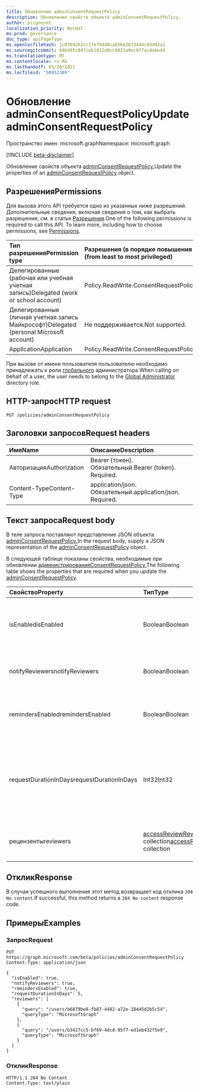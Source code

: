 ```yaml
---
title: Обновление adminConsentRequestPolicy
description: Обновление свойств объекта adminConsentRequestPolicy.
author: psignoret
localization_priority: Normal
ms.prod: governance
doc_type: apiPageType
ms.openlocfilehash: 1c0769262cc17e79448ca856e26334d4c03d92a1
ms.sourcegitcommit: 68b49fc847ceb1032a9cc9821a9ec0f7ac4abe44
ms.translationtype: MT
ms.contentlocale: ru-RU
ms.lasthandoff: 03/20/2021
ms.locfileid: "50952309"
---
```

# <a name="update-adminconsentrequestpolicy"></a><span data-ttu-id="4b054-103">Обновление adminConsentRequestPolicy</span><span class="sxs-lookup"><span data-stu-id="4b054-103">Update adminConsentRequestPolicy</span></span>
<span data-ttu-id="4b054-104">Пространство имен: microsoft.graph</span><span class="sxs-lookup"><span data-stu-id="4b054-104">Namespace: microsoft.graph</span></span>

[!INCLUDE [beta-disclaimer](../../includes/beta-disclaimer.md)]

<span data-ttu-id="4b054-105">Обновление свойств объекта [adminConsentRequestPolicy.](../resources/adminconsentrequestpolicy.md)</span><span class="sxs-lookup"><span data-stu-id="4b054-105">Update the properties of an [adminConsentRequestPolicy](../resources/adminconsentrequestpolicy.md) object.</span></span>

## <a name="permissions"></a><span data-ttu-id="4b054-106">Разрешения</span><span class="sxs-lookup"><span data-stu-id="4b054-106">Permissions</span></span>
<span data-ttu-id="4b054-p101">Для вызова этого API требуется одно из указанных ниже разрешений. Дополнительные сведения, включая сведения о том, как выбрать разрешения, см. в статье [Разрешения](/graph/permissions-reference).</span><span class="sxs-lookup"><span data-stu-id="4b054-p101">One of the following permissions is required to call this API. To learn more, including how to choose permissions, see [Permissions](/graph/permissions-reference).</span></span>

|<span data-ttu-id="4b054-109">Тип разрешения</span><span class="sxs-lookup"><span data-stu-id="4b054-109">Permission type</span></span>|<span data-ttu-id="4b054-110">Разрешения (в порядке повышения привилегий)</span><span class="sxs-lookup"><span data-stu-id="4b054-110">Permissions (from least to most privileged)</span></span>|
|:---|:---|
|<span data-ttu-id="4b054-111">Делегированные (рабочая или учебная учетная запись)</span><span class="sxs-lookup"><span data-stu-id="4b054-111">Delegated (work or school account)</span></span>|<span data-ttu-id="4b054-112">Policy.ReadWrite.ConsentRequest</span><span class="sxs-lookup"><span data-stu-id="4b054-112">Policy.ReadWrite.ConsentRequest</span></span>|
|<span data-ttu-id="4b054-113">Делегированные (личная учетная запись Майкрософт)</span><span class="sxs-lookup"><span data-stu-id="4b054-113">Delegated (personal Microsoft account)</span></span>|<span data-ttu-id="4b054-114">Не поддерживается.</span><span class="sxs-lookup"><span data-stu-id="4b054-114">Not supported.</span></span>|
|<span data-ttu-id="4b054-115">Application</span><span class="sxs-lookup"><span data-stu-id="4b054-115">Application</span></span>|<span data-ttu-id="4b054-116">Policy.ReadWrite.ConsentRequest</span><span class="sxs-lookup"><span data-stu-id="4b054-116">Policy.ReadWrite.ConsentRequest</span></span>|

<span data-ttu-id="4b054-117">При вызове от имени пользователя пользователю необходимо принадлежать к роли [глобального](/azure/active-directory/roles/permissions-reference) администратора.</span><span class="sxs-lookup"><span data-stu-id="4b054-117">When calling on behalf of a user, the user needs to belong to the [Global Administrator](/azure/active-directory/roles/permissions-reference) directory role.</span></span>

## <a name="http-request"></a><span data-ttu-id="4b054-118">HTTP-запрос</span><span class="sxs-lookup"><span data-stu-id="4b054-118">HTTP request</span></span>

<!-- {
  "blockType": "ignored"
}
-->
``` http
PUT /policies/adminConsentRequestPolicy 
```

## <a name="request-headers"></a><span data-ttu-id="4b054-119">Заголовки запросов</span><span class="sxs-lookup"><span data-stu-id="4b054-119">Request headers</span></span>
|<span data-ttu-id="4b054-120">Имя</span><span class="sxs-lookup"><span data-stu-id="4b054-120">Name</span></span>|<span data-ttu-id="4b054-121">Описание</span><span class="sxs-lookup"><span data-stu-id="4b054-121">Description</span></span>|
|:---|:---|
|<span data-ttu-id="4b054-122">Авторизация</span><span class="sxs-lookup"><span data-stu-id="4b054-122">Authorization</span></span>|<span data-ttu-id="4b054-p102">Bearer {токен}. Обязательный.</span><span class="sxs-lookup"><span data-stu-id="4b054-p102">Bearer {token}. Required.</span></span>|
|<span data-ttu-id="4b054-125">Content-Type</span><span class="sxs-lookup"><span data-stu-id="4b054-125">Content-Type</span></span>|<span data-ttu-id="4b054-p103">application/json. Обязательный.</span><span class="sxs-lookup"><span data-stu-id="4b054-p103">application/json. Required.</span></span>|

## <a name="request-body"></a><span data-ttu-id="4b054-128">Текст запроса</span><span class="sxs-lookup"><span data-stu-id="4b054-128">Request body</span></span>
<span data-ttu-id="4b054-129">В теле запроса поставляют представление JSON объекта [adminConsentRequestPolicy.](../resources/adminconsentrequestpolicy.md)</span><span class="sxs-lookup"><span data-stu-id="4b054-129">In the request body, supply a JSON representation of the [adminConsentRequestPolicy](../resources/adminconsentrequestpolicy.md) object.</span></span>

<span data-ttu-id="4b054-130">В следующей таблице показаны свойства, необходимые при обновлении [администрированияConsentRequestPolicy.](../resources/adminconsentrequestpolicy.md)</span><span class="sxs-lookup"><span data-stu-id="4b054-130">The following table shows the properties that are required when you update the [adminConsentRequestPolicy](../resources/adminconsentrequestpolicy.md).</span></span>

|<span data-ttu-id="4b054-131">Свойство</span><span class="sxs-lookup"><span data-stu-id="4b054-131">Property</span></span>|<span data-ttu-id="4b054-132">Тип</span><span class="sxs-lookup"><span data-stu-id="4b054-132">Type</span></span>|<span data-ttu-id="4b054-133">Описание</span><span class="sxs-lookup"><span data-stu-id="4b054-133">Description</span></span>|
|:---|:---|:---|
|<span data-ttu-id="4b054-134">isEnabled</span><span class="sxs-lookup"><span data-stu-id="4b054-134">isEnabled</span></span>|<span data-ttu-id="4b054-135">Boolean</span><span class="sxs-lookup"><span data-stu-id="4b054-135">Boolean</span></span>|<span data-ttu-id="4b054-136">Указывает, включена или отключена функция запроса на согласие администратора.</span><span class="sxs-lookup"><span data-stu-id="4b054-136">Specifies whether the admin consent request feature is enabled or disabled.</span></span>|
|<span data-ttu-id="4b054-137">notifyReviewers</span><span class="sxs-lookup"><span data-stu-id="4b054-137">notifyReviewers</span></span>|<span data-ttu-id="4b054-138">Boolean</span><span class="sxs-lookup"><span data-stu-id="4b054-138">Boolean</span></span>|<span data-ttu-id="4b054-139">Указывает, будут ли рецензенты получать уведомления.</span><span class="sxs-lookup"><span data-stu-id="4b054-139">Specifies whether reviewers will receive notifications.</span></span>|
|<span data-ttu-id="4b054-140">remindersEnabled</span><span class="sxs-lookup"><span data-stu-id="4b054-140">remindersEnabled</span></span>|<span data-ttu-id="4b054-141">Boolean</span><span class="sxs-lookup"><span data-stu-id="4b054-141">Boolean</span></span>|<span data-ttu-id="4b054-142">Указывает, будут ли рецензенты получать сообщения напоминания.</span><span class="sxs-lookup"><span data-stu-id="4b054-142">Specifies whether reviewers will receive reminder emails.</span></span>|
|<span data-ttu-id="4b054-143">requestDurationInDays</span><span class="sxs-lookup"><span data-stu-id="4b054-143">requestDurationInDays</span></span>|<span data-ttu-id="4b054-144">Int32</span><span class="sxs-lookup"><span data-stu-id="4b054-144">Int32</span></span>|<span data-ttu-id="4b054-145">Указывает продолжительность действия запроса до его автоматического истечения, если не будет применено решение.</span><span class="sxs-lookup"><span data-stu-id="4b054-145">Specifies the duration the request is active before it automatically expires if no decision is applied.</span></span>|
|<span data-ttu-id="4b054-146">рецензенты</span><span class="sxs-lookup"><span data-stu-id="4b054-146">reviewers</span></span>|<span data-ttu-id="4b054-147">[accessReviewReviewerScope](../resources/accessreviewreviewerscope.md) collection</span><span class="sxs-lookup"><span data-stu-id="4b054-147">[accessReviewReviewerScope](../resources/accessreviewreviewerscope.md) collection</span></span>|<span data-ttu-id="4b054-148">Список рецензентов для согласия администратора.</span><span class="sxs-lookup"><span data-stu-id="4b054-148">The list of reviewers for the admin consent.</span></span>|



## <a name="response"></a><span data-ttu-id="4b054-149">Отклик</span><span class="sxs-lookup"><span data-stu-id="4b054-149">Response</span></span>

<span data-ttu-id="4b054-150">В случае успешного выполнения этот метод возвращает код отклика `204 No content`.</span><span class="sxs-lookup"><span data-stu-id="4b054-150">If successful, this method returns a `204 No content` response code.</span></span>

## <a name="examples"></a><span data-ttu-id="4b054-151">Примеры</span><span class="sxs-lookup"><span data-stu-id="4b054-151">Examples</span></span>

### <a name="request"></a><span data-ttu-id="4b054-152">Запрос</span><span class="sxs-lookup"><span data-stu-id="4b054-152">Request</span></span>
<!-- {
  "blockType": "request",
  "name": "update_adminconsentrequestpolicy"
}
-->
``` http
PUT https://graph.microsoft.com/beta/policies/adminConsentRequestPolicy 
Content-Type: application/json

{
  "isEnabled": true,
  "notifyReviewers": true,
  "remindersEnabled": true,
  "requestDurationInDays": 5,
  "reviewers": [
    {
      "query": "/users/b6879be8-fb87-4482-a72e-18445d2b5c54",
      "queryType": "MicrosoftGraph"
    },
    {
      "query": "/users/b3427cc5-bf69-4dcd-95f7-ed1eb432f5e9",
      "queryType": "MicrosoftGraph"
    }
  ]
}
```


### <a name="response"></a><span data-ttu-id="4b054-153">Отклик</span><span class="sxs-lookup"><span data-stu-id="4b054-153">Response</span></span>
<!-- {
  "blockType": "response",
  "truncated": true
}
-->
``` http
HTTP/1.1 204 No Content
Content-Type: text/plain
```
